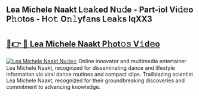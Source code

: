 ## Lea Michele Naakt L𝚎a𝚔ed N𝚞𝚍e - Part-ioI Vi𝚍𝚎o P𝚑𝚘tos - H𝚘𝚝 O𝚗𝚕yf𝚊ns L𝚎a𝚔s lqXX3

# <h2><a href="http://kf8b36e.oniu.top/?m=Lea+Michele+Naakt">🔗👉 🔴 Lea Michele Naakt P𝚑ot𝚘𝚜 V𝚒d𝚎o</a></h2>

[![Lea Michele Naakt Nu𝚍e𝚜](https://i.imgur.com/0qMVB7G.gif)](http://kf8b36e.oniu.top/?m=Lea+Michele+Naakt)
Online innovator and multimedia entertainer Lea Michele Naakt, recognized for disseminating dance and lifestyle information via viral dance routines and compact clips. Trailblazing scientist Lea Michele Naakt, recognized for their groundbreaking discoveries and commitment to advancing knowledge.  
